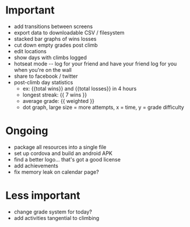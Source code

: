 # Important
- add transitions between screens
- export data to downloadable CSV / filesystem
- stacked bar graphs of wins losses
- cut down empty grades post climb
- edit locations
- show days with climbs logged
- hotseat mode -- log for your friend and have your friend log for you when you're on the wall
- share to facebook / twitter
- post-climb day statistics
    - ex: {{total wins}} and {{total losses}} in 4 hours
    - longest streak: {{ 7 wins }}
    - average grade: {{ weighted }}
    - dot graph, large size = more attempts, x = time, y = grade difficulty

# Ongoing
- package all resources into a single file
- set up cordova and build an android APK
- find a better logo... that's got a good license
- add achievements
- fix memory leak on calendar page?

# Less important
- change grade system for today?
- add activities tangential to climbing
